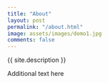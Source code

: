 ```yaml
---
title: "About"
layout: post
permalink: "/about.html"
image: assets/images/demo1.jpg
comments: false
---
```


 {{ site.description }}




Additional text here
